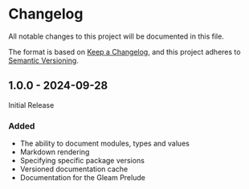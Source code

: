# Changelog

All notable changes to this project will be documented in this file.

The format is based on [Keep a Changelog](https://keepachangelog.com/en/1.0.0/),
and this project adheres to [Semantic Versioning](https://semver.org/spec/v2.0.0.html).

## 1.0.0 - 2024-09-28
Initial Release

### Added
- The ability to document modules, types and values
- Markdown rendering
- Specifying specific package versions
- Versioned documentation cache
- Documentation for the Gleam Prelude
